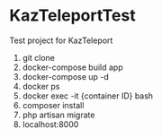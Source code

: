 # KazTeleportTest
Test project for KazTeleport

1) git clone
2) docker-compose build app
3) docker-compose up -d
4) docker ps
5) docker exec -it {container ID} bash
6) composer install
7) php artisan migrate
8) localhost:8000
